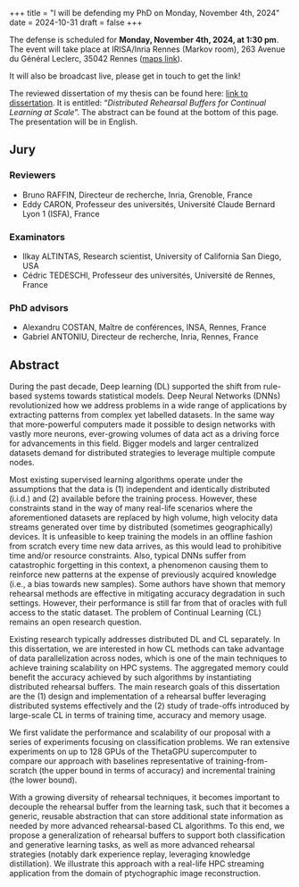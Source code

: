 +++
title = "I will be defending my PhD on Monday, November 4th, 2024"
date = 2024-10-31
draft = false
+++

The defense is scheduled for **Monday, November 4th, 2024, at 1:30 pm**. The event will take place at IRISA/Inria Rennes (Markov room), 263 Avenue du Général Leclerc, 35042 Rennes ([maps link](https://www.openstreetmap.org/way/81586498)).

It will also be broadcast live, please get in touch to get the link!

The reviewed dissertation of my thesis can be found here: [link to dissertation](/papers/phd24.pdf). It is entitled: “_Distributed Rehearsal Buffers for Continual Learning at Scale_”. The abstract can be found at the bottom of this page. The presentation will be in English.

## Jury

### Reviewers

- Bruno RAFFIN, Directeur de recherche, Inria, Grenoble, France
- Eddy CARON, Professeur des universités, Université Claude Bernard Lyon 1 (ISFA), France

### Examinators

- Ilkay ALTINTAS, Research scientist, University of California San Diego, USA
- Cédric TEDESCHI, Professeur des universités, Université de Rennes, France

### PhD advisors

- Alexandru COSTAN, Maître de conférences, INSA, Rennes, France
- Gabriel ANTONIU, Directeur de recherche, Inria, Rennes, France

## Abstract

During the past decade, Deep learning (DL) supported the shift from rule-based systems towards statistical models. Deep Neural Networks (DNNs) revolutionized how we address problems in a wide range of applications by extracting patterns from complex yet labelled datasets. In the same way that more-powerful computers made it possible to design networks with vastly more neurons, ever-growing volumes of data act as a driving force for advancements in this field. Bigger models and larger centralized datasets demand for distributed strategies to leverage multiple compute nodes.

Most existing supervised learning algorithms operate under the assumptions that the data is (1) independent and identically distributed (i.i.d.) and (2) available before the training process. However, these constraints stand in the way of many real-life scenarios where the aforementioned datasets are replaced by high volume, high velocity data streams generated over time by distributed (sometimes geographically) devices. It is unfeasible to keep training the models in an offline fashion from scratch every time new data arrives, as this would lead to prohibitive time and/or resource constraints. Also, typical DNNs suffer from catastrophic forgetting in this context, a phenomenon causing them to reinforce new patterns at the expense of previously acquired knowledge (i.e., a bias towards new samples). Some authors have shown that memory rehearsal methods are effective in mitigating accuracy degradation in such settings. However, their performance is still far from that of oracles with full access to the static dataset. The problem of Continual Learning (CL) remains an open research question.

Existing research typically addresses distributed DL and CL separately. In this dissertation, we are interested in how CL methods can take advantage of data parallelization across nodes, which is one of the main techniques to achieve training scalability on HPC systems. The aggregated memory could benefit the accuracy achieved by such algorithms by instantiating distributed rehearsal buffers. The main research goals of this dissertation are the (1) design and implementation of a rehearsal buffer leveraging distributed systems effectively and the (2) study of trade-offs introduced by large-scale CL in terms of training time, accuracy and memory usage.

We first validate the performance and scalability of our proposal with a series of experiments focusing on classification problems. We ran extensive experiments on up to 128 GPUs of the ThetaGPU supercomputer to compare our approach with baselines representative of training-from-scratch (the upper bound in terms of accuracy) and incremental training (the lower bound).

With a growing diversity of rehearsal techniques, it becomes important to decouple the rehearsal buffer from the learning task, such that it becomes a generic, reusable abstraction that can store additional state information as needed by more advanced rehearsal-based CL algorithms. To this end, we propose a generalization of rehearsal buffers to support both classification and generative learning tasks, as well as more advanced rehearsal strategies (notably dark experience replay, leveraging knowledge distillation). We illustrate this approach with a real-life HPC streaming application from the domain of ptychographic image reconstruction.